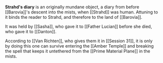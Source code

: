 **Strahd's diary** is an originally mundane object, a diary from before [[Barovia]]'s descent into the mists, when [[Strahd]] was human. Attuning to it binds the reader to Strahd, and therefore to the land of [[Barovia]].

It was held by [[Sasha]], who gave it to [[Father Lucian]] before she died, who gave it to [[Danton]].

According to [[Van Richten]], who gives them it in [[Session 31]], it is only by doing this one can survive entering the [[Amber Temple]] and breaking the spell that keeps it untethered from the [[Prime Material Plane]] in the mists.